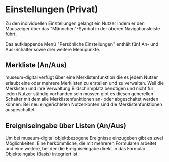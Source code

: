 # Einstellungen (Privat)

Zu den individuellen Einstellungen gelangt ein Nutzer indem er den
Mauszeiger über das \"Männchen\"-Symbol in der oberen Navigationsleiste
führt.

Das aufklappende Menü \"Persönliche Einstellungen\" enthält fünf An- und
Aus-Schalter sowie drei weitere Menüpunkte.

Merkliste (An/Aus)
------------------

museum-digital verfügt über eine Merklistenfunktion die es jedem Nutzer
erlaubt eine oder mehrere Merklisten zu erstellen und zu verwalten. Weil
die Merklisten und ihre Verwaltung Bildschirmplatz benötigen und nicht
für jeden Nutzer ständig vorhanden sein müssen gibt es diesen generellen
Schalter mit dem alle Merklistenfunktionen an- oder abgeschaltet werden
können. Bei neu eingerichteten Nutzerkonten sind die
Merklistenfunktionen ausgeschaltet.

Ereigniseingabe über Listen (An/Aus)
------------------------------------

Um bei museum-digital objektbezogene Ereignisse einzugeben gibt es zwei
Möglichkeiten. Eine herkömmliche, die mit mehreren Formularen arbeitet
und eine weitere, bei der die Ereigniseingabe direkt in das Formular
Objekteingabe (Basis) integriert ist.

 
